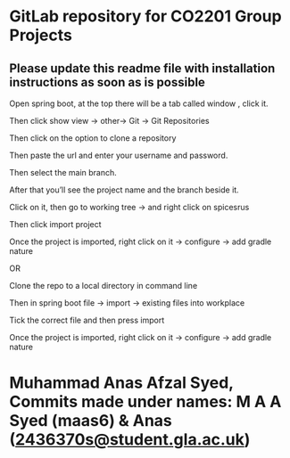 # GitLab repository for CO2201 Group Projects

## Please update this readme file with installation instructions as soon as is possible

Open spring boot, at the top there will be a tab called window , click it. 

Then click show view -> other-> Git -> Git Repositories

Then click on the option to clone a repository 

Then paste the url and enter your username and password.

Then select the main branch.

After that you’ll see the project name and the branch beside it. 

Click on it, then go to working tree -> and right click on spicesrus 

Then click import project

Once the project is imported, right click on it -> configure -> add gradle nature

OR

Clone the repo to a local directory in command line

Then in spring boot file -> import -> existing files into workplace

Tick the correct file and then press import

Once the project is imported, right click on it -> configure -> add gradle nature

# Muhammad Anas Afzal Syed, Commits made under names: M A A Syed (maas6) & Anas (2436370s@student.gla.ac.uk)
